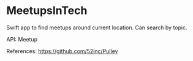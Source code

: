 # MeetupsInTech

Swift app to find meetups around current location. Can search by topic.

API:
Meetup

References:
https://github.com/52inc/Pulley
